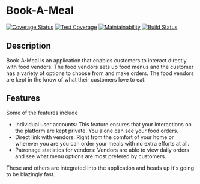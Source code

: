 # Book-A-Meal
[![Coverage Status](https://coveralls.io/repos/github/PriscillaSam/Book-A-Meal/badge.svg?branch=develop)](https://coveralls.io/github/PriscillaSam/Book-A-Meal?branch=develop)
[![Test Coverage](https://api.codeclimate.com/v1/badges/bc2ce8130661adcb4ce9/test_coverage)](https://codeclimate.com/github/PriscillaSam/Book-A-Meal/test_coverage)
[![Maintainability](https://api.codeclimate.com/v1/badges/bc2ce8130661adcb4ce9/maintainability)](https://codeclimate.com/github/PriscillaSam/Book-A-Meal/maintainability)
[![Build Status](https://travis-ci.org/PriscillaSam/Book-A-Meal.svg?branch=develop)](https://travis-ci.org/PriscillaSam/Book-A-Meal)
## Description

Book-A-Meal is an application that enables customers to interact directly with food vendors. The food vendors sets up food menus and the customer has a variety of options to choose from and make orders. The food vendors are kept in the know of what their customers love to eat.

## Features 

Some of the features include
- Individual user accounts: This feature ensures that your interactions on the platform are kept private. You alone can see your food orders.
- Direct link with vendors: Right from the comfort of your home or wherever you are you can order your meals with no extra efforts at all.
- Patronage statistics for vendors: Vendors are able to view daily orders and see what menu options are most prefered by customers.

These and others are integrated into the application and heads up it's going to be blazingly fast.
